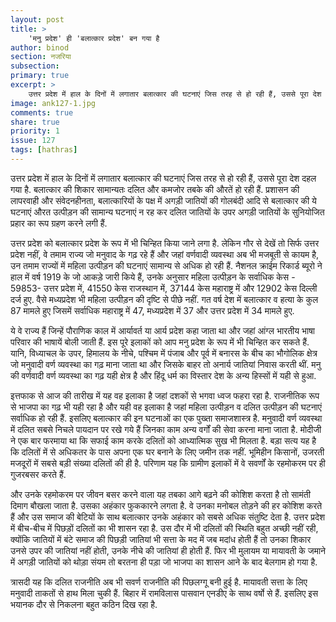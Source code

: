 ```yaml
---
layout: post
title: >
    'मनु प्रदेश' ही 'बलात्कार प्रदेश' बन गया है
author: binod
section: नजरिया
subsection:
primary: true
excerpt: >
    उत्तर प्रदेश में हाल के दिनों में लगातार बलात्कार की घटनाएं जिस तरह से हो रही हैं, उससे पूरा देश दहल गया है. बलात्कार की शिकार सामान्यतः दलित और कमजोर तबके की औरतें हो रही हैं. प्रशासन की लापरवाही और संवेदनहीनता, बलात्कारियों के पक्ष में अगड़ी जातियों की गोलबंदी आदि से बलात्कार की ये घटनाएं औरत उत्पीड़न की सामान्य घटनाएं न रह कर दलित जातियों के उपर अगड़ी जातियों के सुनियोजित प्रहार का रूप ग्रहण करने लगी हैं.
image: ank127-1.jpg
comments: true
share: true
priority: 1
issue: 127
tags: [hathras]
---
```


उत्तर प्रदेश में हाल के दिनों में लगातार बलात्कार की घटनाएं जिस तरह से हो रही हैं, उससे पूरा देश दहल गया है. बलात्कार की शिकार सामान्यतः दलित और कमजोर तबके की औरतें हो रही हैं. प्रशासन की लापरवाही और संवेदनहीनता, बलात्कारियों के पक्ष में अगड़ी जातियों की गोलबंदी आदि से बलात्कार की ये घटनाएं औरत उत्पीड़न की सामान्य घटनाएं न रह कर दलित जातियों के उपर अगड़ी जातियों के सुनियोजित प्रहार का रूप ग्रहण करने लगी हैं.

उत्तर प्रदेश को बलात्कार प्रदेश के रूप में भी चिन्हित किया जाने लगा है. लेकिन गौर से देखें तो सिर्फ उत्तर प्रदेश नहीं, वे तमाम राज्य जो मनुवाद के गढ़ रहे हैं और जहां वर्णवादी व्यवस्था अब भी मजबूती से कायम है, उन तमाम राज्यों में महिला उत्पीड़न की घटनाएं सामान्य से अधिक हो रही हैं. नैशनल क्राईम रिकार्ड ब्यूरो ने हाल में  वर्ष 1919 के जो आकड़े जारी किये हैं, उनके अनुसार महिला उत्पीड़न के सर्वाधिक केस - 59853- उत्तर प्रदेश में, 41550 केस राजस्थान में, 37144 केस महाराष्ट्र में और 12902 केस दिल्ली दर्ज हुए. वैसे मध्यप्रदेश भी महिला उत्पीड़न की दृष्टि से पीछे नहीं. गत वर्ष देश में बलात्कार व हत्या के कुल 87 मामले हुए जिसमें सर्वाधिक महाराष्ट्र में 47, मध्यप्रदेश में 37 और उत्तर प्रदेश में 34 मामले हुए.

ये वे राज्य हैं जिन्हें पौराणिक काल में आर्यावर्त या आर्य प्रदेश कहा जाता था और जहां आंग्ल भारतीय भाषा परिवार की भाषायें बोली जाती हैं. इस पूरे इलाकों को आप मनु प्रदेश के रूप में भी चिन्हित कर सकते हैं. यानि, विध्याचल के उपर, हिमालय के नीचे, पश्चिम में पंजाब और पूर्व में बनारस के बीच का भौगोलिक क्षेत्र जो मनुवादी वर्ण व्यवस्था का गढ़ माना जाता था और जिसके बाहर तो अनार्य जातियां निवास करती थीं. मनु की वर्णवादी वर्ण व्यवस्था का गढ़ यही क्षेत्र है और हिंदू धर्म का विस्तार देश के अन्य हिस्सों में यही से हुआ.

इत्तफाक से आज की तारीख में यह वह इलाका है जहां दशकों से भगवा ध्वज फहरा रहा है. राजनीतिक रूप से भाजपा का गढ़ भी यही रहा है और यही वह इलाका है जहां महिला उत्पीड़न व दलित उत्पीड़न की घटनाएं सर्वाधिक हो रही हैं. इसलिए बलात्कार की इन घटनाओं का एक पुख्ता समाजशास्त्र है. मनुवादी वर्ण व्यवस्था में दलित सबसे निचले पायदान पर रखे गये हैं जिनका काम अन्य वर्गों की सेवा करना माना जाता है. मोदीजी ने एक बार फरमाया था कि सफाई काम करके दलितों को आध्यात्मिक सुख भी मिलता है. बड़ा सत्य यह है कि दलितों में से अधिकतर के पास अपना एक घर बनाने के लिए जमीन तक नहीं. भूमिहीन किसानों, उजरती मजदूरों में सबसे बड़ी संख्या दलितों की ही है. परिणाम यह कि ग्रामीण इलाकों में वे सवर्णों के रहमोकरम पर ही गुजरबसर करते हैं.

और उनके रहमोकरम पर जीवन बसर करने वाला यह तबका आगे बढ़ने की कोशिश करता है तो सामंती दिमाग बौखला जाता है. उसका अहंकार फुककारने लगता है. वे उनका मनोबल तोड़ने की हर कोशिश करते हैं और उस समाज की बेटियों के साथ बलात्कार उनके अहंकार को सबसे अधिक संतुष्टि देता है. उत्तर प्रदेश में बीच-बीच में पिछड़ों दलितों का भी शासन रहा है. उस दौर में भी दलितों की स्थिति बहुत अच्छी नहीं रही, क्योंकि जातियों में बंटे समाज की पिछड़ी जातियां भी सत्ता के मद में जब मदांध होती हैं तो उनका शिकार उनसे उपर की जातियां नहीं होती, उनके नीचे की जातियां ही होती हैं. फिर भी मुलायम या मायावती के जमाने में अगड़ी जातियों को थोड़ा संयम तो बरतना ही पड़ा जो भाजपा का शासन आने के बाद बेलगाम हो गया है.

त्रासदी यह कि दलित राजनीति अब भी सवर्ण राजनीति की पिछलग्गू बनी हुई है. मायावती सत्ता के लिए मनुवादी ताकतों से हाथ मिला चुकी हैं. बिहार में रामविलास पासवान एनडीए के साथ वर्षो से हैं. इसलिए इस भयानक दौर से निकलना बहुत कठिन दिख रहा है.
